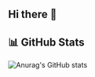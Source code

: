 ## Hi there 👋

## 📊 GitHub Stats
![Anurag's GitHub stats](https://github-readme-stats.vercel.app/api?username=TuanMeta1003&show_icons=true&theme=holi)
